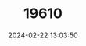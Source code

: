 ---
title: "19610"
category: "Rhipidomys leucodactylus"
draft: false
date: 2024-02-22 13:03:50
languages:
  English: ["Great Rhipidomys", "White-footed Climbing Mouse"]
---